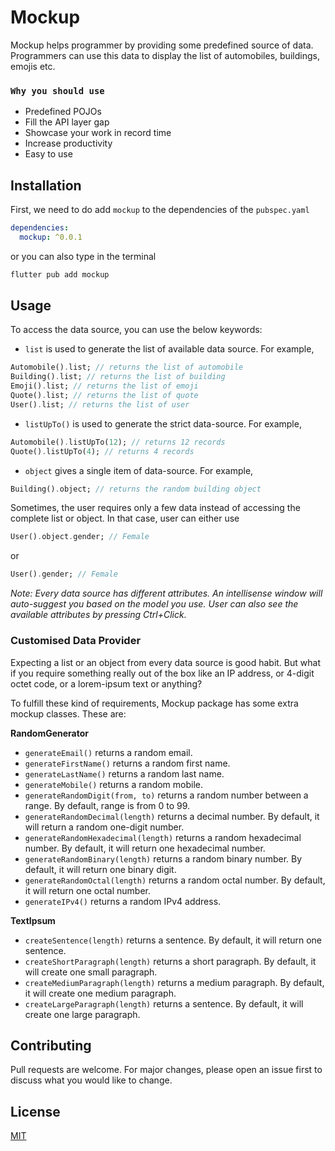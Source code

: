 # Mockup

Mockup helps programmer by providing some predefined source of data. Programmers can use this data to display the list of automobiles, buildings, emojis etc.

### `Why you should use`

- Predefined POJOs
- Fill the API layer gap
- Showcase your work in record time
- Increase productivity
- Easy to use


## Installation

First, we need to do add `mockup` to the dependencies of the `pubspec.yaml`

```yaml
dependencies:
  mockup: ^0.0.1
```
or you can also type in the terminal

```bash
flutter pub add mockup
```

## Usage

To access the data source, you can use the below keywords:

- `list` is used to generate the list of available data source. For example,


```dart
Automobile().list; // returns the list of automobile
Building().list; // returns the list of building
Emoji().list; // returns the list of emoji
Quote().list; // returns the list of quote
User().list; // returns the list of user
```

- `listUpTo()` is used to generate the strict data-source. For example,


```dart
Automobile().listUpTo(12); // returns 12 records
Quote().listUpTo(4); // returns 4 records
```

- `object` gives a single item of data-source. For example,

```dart
Building().object; // returns the random building object
```

Sometimes, the user requires only a few data instead of accessing the complete list or object. In that case, user can either use

```dart
User().object.gender; // Female
```
or

```dart
User().gender; // Female
```

*Note: Every data source has different attributes. An intellisense window will auto-suggest you based on the model you use. User can also see the available attributes by pressing Ctrl+Click.*

### Customised Data Provider

Expecting a list or an object from every data source is good habit. But what if you require something really out of the box like an IP address, or 4-digit octet code, or a lorem-ipsum text or anything?

To fulfill these kind of requirements, Mockup package has some extra mockup classes. These are:

**RandomGenerator**
- `generateEmail()` returns a random email.
- `generateFirstName()` returns a random first name.
- `generateLastName()` returns a random last name.
- `generateMobile()` returns a random mobile.
- `generateRandomDigit(from, to)` returns a random number between a range. By default, range is from 0 to 99.
- `generateRandomDecimal(length)` returns a decimal number. By default, it will return a random one-digit number.
- `generateRandomHexadecimal(length)` returns a random hexadecimal number. By default, it will return one hexadecimal number.
- `generateRandomBinary(length)` returns a random binary number. By default, it will return one binary digit.
- `generateRandomOctal(length)` returns a random octal number. By default, it will return one octal number.
- `generateIPv4()` returns a random IPv4 address.

**TextIpsum**
- `createSentence(length)` returns a sentence. By default, it will return one sentence.
- `createShortParagraph(length)` returns a short paragraph. By default, it will create one small paragraph.
- `createMediumParagraph(length)` returns a medium paragraph. By default, it will create one medium paragraph.
- `createLargeParagraph(length)` returns a sentence. By default, it will create one large paragraph.


## Contributing
Pull requests are welcome. For major changes, please open an issue first to discuss what you would like to change.


## License
[MIT](https://choosealicense.com/licenses/mit/)